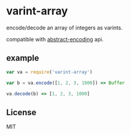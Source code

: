 # varint-array

encode/decode an array of integers as varints.

compatible with [abstract-encoding](https://github.com/mafintosh/abstract-encoding) api.

## example 

``` js
var va = require('varint-array')

var b = va.encode([1, 2, 3, 1000]) => Buffer

va.decode(b) => [1, 2, 3, 1000]
```

## License

MIT
